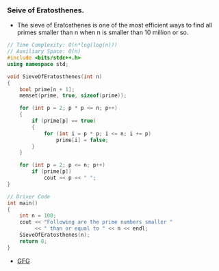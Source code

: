 ### Seive of Eratosthenes.

- The sieve of Eratosthenes is one of the most efficient ways to find all primes smaller than n when n is smaller than 10 million or so.

```c++
// Time Complexity: O(n*log(log(n)))
// Auxiliary Space: O(n)
#include <bits/stdc++.h>
using namespace std;

void SieveOfEratosthenes(int n)
{
    bool prime[n + 1];
    memset(prime, true, sizeof(prime));

    for (int p = 2; p * p <= n; p++)
    {
        if (prime[p] == true)
        {
            for (int i = p * p; i <= n; i += p)
                prime[i] = false;
        }
    }

    for (int p = 2; p <= n; p++)
        if (prime[p])
            cout << p << " ";
}

// Driver Code
int main()
{
    int n = 100;
    cout << "Following are the prime numbers smaller "
         << " than or equal to " << n << endl;
    SieveOfEratosthenes(n);
    return 0;
}
```

- [GFG](https://www.geeksforgeeks.org/sieve-of-eratosthenes/)

